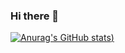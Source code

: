 ### Hi there 👋
[![Anurag's GitHub stats](https://github-readme-stats.vercel.app/api?username=ybf19970928&theme=dracula))](https://github.com/anuraghazra/github-readme-stats)

<!--
**ybf19970928/ybf19970928** is a ✨ _special_ ✨ repository because its `README.md` (this file) appears on your GitHub profile.

Here are some ideas to get you started:

- 🔭 I’m currently working on ...
- 🌱 I’m currently learning ...
- 👯 I’m looking to collaborate on ...
- 🤔 I’m looking for help with ...
- 💬 Ask me about ...
- 📫 How to reach me: ...
- 😄 Pronouns: ...
- ⚡ Fun fact: ...
-->
